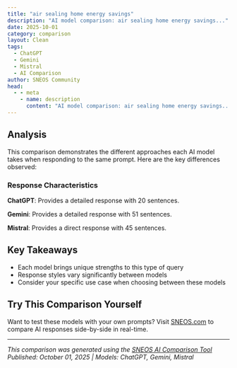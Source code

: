 ```yaml
---
title: "air sealing home energy savings"
description: "AI model comparison: air sealing home energy savings..."
date: 2025-10-01
category: comparison
layout: Clean
tags:
  - ChatGPT
  - Gemini
  - Mistral
  - AI Comparison
author: SNEOS Community
head:
  - - meta
    - name: description
      content: "AI model comparison: air sealing home energy savings..."
---
```


<ChatComparison
  title="air sealing home energy savings"
  prompt="air sealing home energy savings"
  :responses='{
    "ChatGPT": "Air sealing your home can lead to significant energy savings by reducing the amount of air that leaks in and out of your house. This improves the efficiency of your heating and cooling systems, leading to lower energy bills and increased comfort. Here\u2019s a breakdown of how air sealing saves energy and some tips to get started:\n\n### How Air Sealing Saves Energy\n1. **Reduces Heat Loss in Winter:** Sealing leaks prevents warm air from escaping through gaps around windows, doors, attics, and foundations.\n2. **Keeps Cool Air Inside During Summer:** Stops conditioned air from leaking out, reducing the workload on air conditioners.\n3. **Improves HVAC Efficiency:** When the home is properly sealed, your heating and cooling systems operate more efficiently and cycle less frequently.\n4. **Enhances Comfort:** Eliminates drafts and cold spots, creating a more consistent indoor temperature.\n5. **Improves Indoor Air Quality:** Controlling where outside air enters can prevent dust, pollutants, and moisture from infiltrating the home.\n\n### Potential Energy Savings\n- Air sealing can reduce energy bills by **10-20%** or more depending on the initial condition of your home.\n- Savings vary based on climate, home size, and current efficiency.\n\n### Common Areas to Air Seal\n- Around window and door frames\n- Attic hatches and access doors\n- Electrical outlets and switch plates on exterior walls\n- Baseboards and molding gaps\n- Plumbing and wiring penetrations\n- Recessed lighting fixtures\n- Fireplace dampers\n- Vent pipes and dryer vents\n\n### Materials for Air Sealing\n- Caulk (for small gaps)\n- Weatherstripping (around doors/windows)\n- Expanding spray foam (for larger gaps and cavities)\n- Gaskets and foam sealants\n\n### Tips for Effective Air Sealing\n- Conduct a blower door test (professional service) to identify leaks.\n- Seal from the attic down to ensure the building envelope is tight.\n- Combine air sealing with insulation improvements for maximum efficiency.\n- Pay attention to ventilation to maintain good indoor air quality (consider controlled ventilation systems).\n\n### Summary\nBy carefully sealing leaks in your home\u2019s building envelope, you reduce energy waste, lower utility bills, and increase indoor comfort. Air sealing is often one of the most cost-effective home energy upgrade measures homeowners can undertake.",
    "Gemini": "Air sealing your home is one of the most effective and cost-effective ways to improve energy efficiency and save money. Here\u0027s a breakdown of how it works and the potential savings:\n\n**How Air Sealing Works:**\n\n*   **The Problem:** Air leaks allow conditioned air (heated or cooled) to escape your home, while unconditioned air from outside infiltrates. This forces your HVAC system to work harder to maintain a comfortable temperature, wasting energy and driving up your bills.\n*   **The Solution:** Air sealing involves identifying and sealing these leaks and cracks in your home\u0027s envelope (the barrier between inside and outside). Common areas include:\n    *   **Attic:** Around recessed lights, wiring penetrations, ductwork, the attic hatch, and where walls meet the attic floor.\n    *   **Basement/Crawl Space:** Around rim joists (where the foundation meets the walls), plumbing penetrations, and foundation cracks.\n    *   **Walls:** Around windows and doors, electrical outlets, and switch plates.\n    *   **Floors:** Around plumbing and wiring penetrations, especially above unheated spaces like garages or crawl spaces.\n    *   **Ductwork:** Leaks in ductwork can waste a significant amount of energy, especially if located in unconditioned spaces.\n\n**Materials Used for Air Sealing:**\n\n*   **Caulk:** For sealing gaps around windows, doors, and other stationary fixtures.\n*   **Weatherstripping:** For creating a tight seal around moving parts like doors and windows.\n*   **Spray Foam:** For filling larger gaps and cracks, providing both insulation and air sealing.\n*   **Expanding Foam:** For filling gaps and cracks, be careful as it can over expand and cause damage.\n*   **Foam Backer Rod:** Used to fill large gaps before caulking or sealing.\n*   **Drywall Patches/Plaster:** For repairing cracks and holes in walls.\n*   **Duct Sealant (Mastic):** Specifically designed for sealing ductwork.\n*   **Specialized Tapes:** Foil tape and other specialized tapes are used for various sealing applications.\n*   **House Wrap:** Used to minimize air flow through walls.\n\n**Energy Savings and Benefits:**\n\n*   **Reduced Energy Bills:** The primary benefit is lower heating and cooling costs. Savings can range from **5% to 30%** depending on the severity of the air leaks and the climate.\n*   **Improved Comfort:** Eliminating drafts and maintaining a consistent temperature throughout your home makes it more comfortable to live in.\n*   **Reduced HVAC System Wear and Tear:** Because your HVAC system isn\u0027t working as hard, it will likely last longer and require fewer repairs.\n*   **Improved Indoor Air Quality:** Air sealing can help reduce the amount of dust, pollen, and other pollutants that enter your home from the outside.\n*   **Moisture Control:** Air sealing can help prevent moisture from entering walls and attics, reducing the risk of mold and mildew growth.\n*   **Quieter Home:** Reducing air leaks can also help block out noise from outside.\n\n**How to Identify Air Leaks:**\n\n*   **Visual Inspection:** Look for cracks, gaps, and holes around windows, doors, pipes, and other penetrations.\n*   **The Candle Test:** On a windy day, hold a lit candle or incense stick near windows, doors, and other potential leak areas. If the flame flickers or the smoke drifts noticeably, there\u0027s an air leak.\n*   **The Dollar Bill Test:** Place a dollar bill between a door or window and its frame, then close it. If you can easily pull the bill out, the seal is not tight.\n*   **Professional Energy Audit:** A professional energy auditor can use specialized equipment like a blower door test to identify and quantify air leaks in your home.  A thermal camera can also find temperature differences which can indicate air leaks or poor insulation.\n\n**DIY vs. Professional Air Sealing:**\n\n*   **DIY:**  Many simple air sealing tasks, such as caulking windows and doors, can be done DIY. This is a cost-effective way to improve your home\u0027s energy efficiency.\n*   **Professional:** For more complex air sealing projects, such as sealing attics and crawl spaces, it\u0027s best to hire a qualified contractor. They have the expertise and equipment to identify and seal all the leaks effectively.  They can also safely work with insulation and other potentially hazardous materials.\n\n**Cost and Return on Investment (ROI):**\n\n*   **Cost:** The cost of air sealing can vary depending on the size and age of your home, the extent of the leaks, and whether you DIY or hire a professional. DIY projects can cost as little as a few dollars for caulk and weatherstripping. Professional air sealing can range from a few hundred dollars to several thousand.\n*   **ROI:**  The payback period for air sealing can be relatively short, often within a few years, due to the ongoing energy savings.\n\n**Important Considerations:**\n\n*   **Ventilation:**  While air sealing is important, it\u0027s crucial to maintain adequate ventilation in your home.  This prevents the buildup of indoor pollutants and moisture.  Consider adding or upgrading ventilation systems, such as bathroom exhaust fans, kitchen range hoods, and whole-house ventilation systems.\n*   **Combustion Safety:** If you have combustion appliances like furnaces, water heaters, or fireplaces, air sealing can potentially affect their operation. Make sure these appliances are properly vented and that there\u0027s adequate combustion air available. A professional can assess the safety of your combustion appliances after air sealing.\n*   **Building Codes:** Be aware of local building codes and regulations regarding air sealing and ventilation.\n\n**In summary, air sealing is a smart investment that can significantly improve your home\u0027s energy efficiency, comfort, and indoor air quality. By taking the time to identify and seal air leaks, you can save money on your energy bills and create a healthier and more comfortable living environment.**\n",
    "Mistral": "Air sealing your home is an effective way to improve energy efficiency, reduce heating and cooling costs, and enhance overall comfort. Here are some key areas to focus on and steps to take for effective air sealing:\n\n### Key Areas to Air Seal\n\n1. **Attic**:\n   - **Hatches and Pull-Down Stairs**: Ensure these are properly insulated and sealed.\n   - **Ducts and Vents**: Seal around ducts, vents, and chimneys where they pass through the ceiling.\n   - **Recessed Lighting**: Use airtight recessed light fixtures or seal existing ones.\n\n2. **Walls**:\n   - **Electrical Outlets and Switches**: Use foam gaskets behind outlet and switch covers.\n   - **Baseboards**: Seal gaps between baseboards and walls.\n   - **Windows and Doors**: Use weatherstripping and caulk around frames.\n\n3. **Floors**:\n   - **Floor Joists**: Seal gaps between floor joists and the foundation.\n   - **Crawl Spaces**: Ensure proper insulation and sealing.\n\n4. **Plumbing and Wiring Penetrations**:\n   - Seal around pipes, wires, and other penetrations through walls, floors, and ceilings.\n\n5. **Fireplaces**:\n   - Ensure the damper is properly sealed when not in use.\n   - Seal around the fireplace and chimney.\n\n### Steps to Air Seal Your Home\n\n1. **Identify Air Leaks**:\n   - Use a blower door test to identify air leaks.\n   - Look for visible gaps and cracks.\n   - Feel for drafts around windows, doors, and other openings.\n\n2. **Choose the Right Materials**:\n   - **Caulk**: Use for small cracks and gaps (less than 1/4 inch).\n   - **Weatherstripping**: Use for moving components like doors and windows.\n   - **Foam Sealant**: Use for larger gaps (1/4 inch to 3 inches).\n   - **Rigid Foam Board**: Use for very large gaps.\n\n3. **Seal the Attic**:\n   - Use spray foam or caulk to seal around chimneys, vents, and ducts.\n   - Ensure attic hatches and pull-down stairs are insulated and sealed.\n\n4. **Seal Walls**:\n   - Use foam gaskets behind electrical outlets and switches.\n   - Caulk around windows and doors.\n   - Seal gaps between baseboards and walls.\n\n5. **Seal Floors**:\n   - Use caulk or foam sealant to seal gaps between floor joists and the foundation.\n   - Ensure crawl spaces are properly insulated and sealed.\n\n6. **Seal Plumbing and Wiring Penetrations**:\n   - Use caulk or foam sealant to seal around pipes, wires, and other penetrations.\n\n7. **Seal Fireplaces**:\n   - Ensure the damper is properly sealed when not in use.\n   - Use caulk or foam sealant to seal around the fireplace and chimney.\n\n### Additional Tips\n\n- **Ventilation**: Ensure your home has adequate ventilation to maintain indoor air quality.\n- **Professional Help**: Consider hiring a professional for a thorough inspection and sealing, especially for complex areas like attics and crawl spaces.\n- **Regular Maintenance**: Periodically check and maintain seals to ensure they remain effective.\n\nBy focusing on these key areas and following these steps, you can significantly improve the energy efficiency of your home, reduce utility bills, and create a more comfortable living environment."
  }'
  published-date="17:29"
/>

## Analysis

This comparison demonstrates the different approaches each AI model takes when responding to the same prompt. Here are the key differences observed:

### Response Characteristics

**ChatGPT**: Provides a detailed response with 20 sentences. 

**Gemini**: Provides a detailed response with 51 sentences. 

**Mistral**: Provides a direct response with 45 sentences. 

## Key Takeaways

- Each model brings unique strengths to this type of query
- Response styles vary significantly between models
- Consider your specific use case when choosing between these models

## Try This Comparison Yourself

Want to test these models with your own prompts? Visit [SNEOS.com](https://sneos.com) to compare AI responses side-by-side in real-time.

---

*This comparison was generated using the [SNEOS AI Comparison Tool](https://sneos.com)*
*Published: October 01, 2025 | Models: ChatGPT, Gemini, Mistral*
